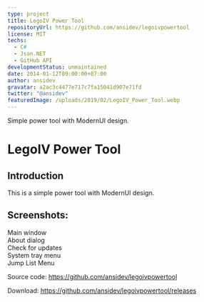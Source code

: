 ```yaml
---
type: project
title: LegoIV Power Tool
repositoryUrl: https://github.com/ansidev/legoivpowertool
license: MIT
techs:
  - C#
  - Json.NET
  - GitHub API
developmentStatus: unmaintained
date: 2014-01-12T09:00:00+07:00
author: ansidev
gravatar: a2ac3c4477e717c7fa15041d907e71fd
twitter: "@ansidev"
featuredImage: /uploads/2019/02/LegoIV_Power_Tool.webp
---
```


Simple power tool with ModernUI design.

<!-- more -->

# LegoIV Power Tool

## Introduction

This is a simple power tool with ModernUI design.

## Screenshots:

<img class="medium-zoom" src="/uploads/2019/02/main-window.webp" alt="" />
<figcaption>Main window</figcaption>
<img class="medium-zoom" src="/uploads/2019/02/about-dialog.webp" alt="" />
<figcaption>About dialog</figcaption>
<img class="medium-zoom" src="/uploads/2019/02/check-for-update.webp" alt="" />
<figcaption>Check for updates</figcaption>
<img class="medium-zoom" src="/uploads/2019/02/system-tray-menu.webp" alt="" />
<figcaption>System tray menu</figcaption>
<img class="medium-zoom" src="/uploads/2019/02/jump-list-menu.webp" alt="" />
<figcaption>Jump List Menu</figcaption>

Source code: <https://github.com/ansidev/legoivpowertool>

Download: <https://github.com/ansidev/legoivpowertool/releases>
